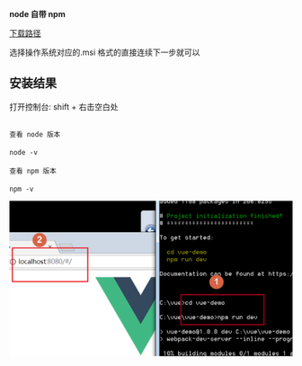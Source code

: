 **node 自带 npm**



[下载路径](https://nodejs.org/zh-cn/download/)



选择操作系统对应的.msi 格式的直接连续下一步就可以

## 安装结果

打开控制台:  shift + 右击空白处

```

查看 node 版本

node -v

查看 npm 版本

npm -v
```
![](/assets/screenshot_1528104088360.png)








